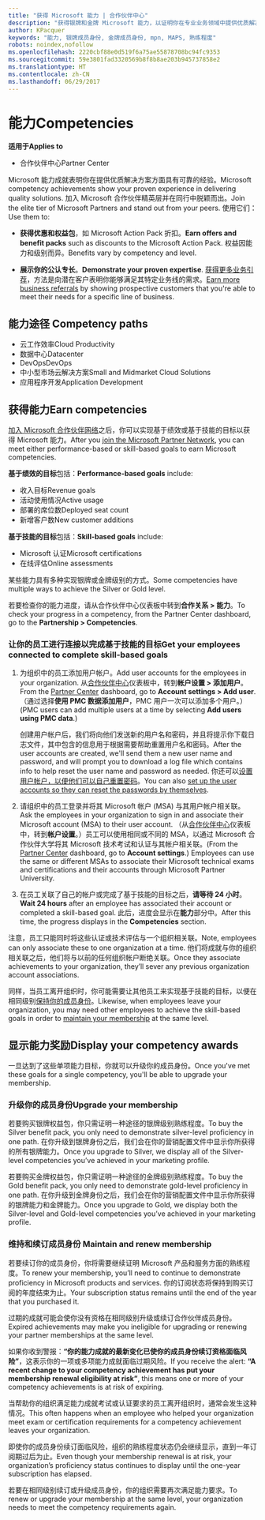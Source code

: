 ```yaml
---
title: "获得 Microsoft 能力 | 合作伙伴中心"
description: "获得银牌和金牌 Microsoft 能力，以证明你在专业业务领域中提供优质解决方案方面拥有公认的专长"
author: KPacquer
keywords: "能力, 银牌成员身份, 金牌成员身份, mpn, MAPS, 熟练程度"
robots: noindex,nofollow
ms.openlocfilehash: 2220cbf88e0d519f6a75ae55878708bc94fc9353
ms.sourcegitcommit: 59e3801fad3320569b8f8b8ae203b945737858e2
ms.translationtype: HT
ms.contentlocale: zh-CN
ms.lasthandoff: 06/29/2017
---
```

# <a name="competencies"></a><span data-ttu-id="1d9ab-104">能力</span><span class="sxs-lookup"><span data-stu-id="1d9ab-104">Competencies</span></span>

**<span data-ttu-id="1d9ab-105">适用于</span><span class="sxs-lookup"><span data-stu-id="1d9ab-105">Applies to</span></span>**
-  <span data-ttu-id="1d9ab-106">合作伙伴中心</span><span class="sxs-lookup"><span data-stu-id="1d9ab-106">Partner Center</span></span>

<span data-ttu-id="1d9ab-107">Microsoft 能力成就表明你在提供优质解决方案方面具有可靠的经验。</span><span class="sxs-lookup"><span data-stu-id="1d9ab-107">Microsoft competency achievements show your proven experience in delivering quality solutions.</span></span> <span data-ttu-id="1d9ab-108">加入 Microsoft 合作伙伴精英层并在同行中脱颖而出。</span><span class="sxs-lookup"><span data-stu-id="1d9ab-108">Join the elite tier of Microsoft Partners and stand out from your peers.</span></span> <span data-ttu-id="1d9ab-109">使用它们：</span><span class="sxs-lookup"><span data-stu-id="1d9ab-109">Use them to:</span></span> 

*  <span data-ttu-id="1d9ab-110">**获得优惠和权益包**，如 Microsoft Action Pack 折扣。</span><span class="sxs-lookup"><span data-stu-id="1d9ab-110">**Earn offers and benefit packs** such as discounts to the Microsoft Action Pack.</span></span> <span data-ttu-id="1d9ab-111">权益因能力和级别而异。</span><span class="sxs-lookup"><span data-stu-id="1d9ab-111">Benefits vary by competency and level.</span></span> 

*  <span data-ttu-id="1d9ab-112">**展示你的公认专长**。</span><span class="sxs-lookup"><span data-stu-id="1d9ab-112">**Demonstrate your proven expertise**.</span></span> <span data-ttu-id="1d9ab-113">[获得更多业务引荐](referrals.md)，方法是向潜在客户表明你能够满足其特定业务线的需求。</span><span class="sxs-lookup"><span data-stu-id="1d9ab-113">[Earn more business referrals](referrals.md) by showing prospective customers that you're able to meet their needs for a specific line of business.</span></span>

## <span data-ttu-id="1d9ab-114"><a href="" id="attainment_paths"></a>能力途径</span><span class="sxs-lookup"><span data-stu-id="1d9ab-114"><a href="" id="attainment_paths"></a> Competency paths</span></span>

- <span data-ttu-id="1d9ab-115">云工作效率</span><span class="sxs-lookup"><span data-stu-id="1d9ab-115">Cloud Productivity</span></span>
- <span data-ttu-id="1d9ab-116">数据中心</span><span class="sxs-lookup"><span data-stu-id="1d9ab-116">Datacenter</span></span>
- <span data-ttu-id="1d9ab-117">DevOps</span><span class="sxs-lookup"><span data-stu-id="1d9ab-117">DevOps</span></span>
- <span data-ttu-id="1d9ab-118">中小型市场云解决方案</span><span class="sxs-lookup"><span data-stu-id="1d9ab-118">Small and Midmarket Cloud Solutions</span></span>
- <span data-ttu-id="1d9ab-119">应用程序开发</span><span class="sxs-lookup"><span data-stu-id="1d9ab-119">Application Development</span></span>

## <a name="earn-competencies"></a><span data-ttu-id="1d9ab-120">获得能力</span><span class="sxs-lookup"><span data-stu-id="1d9ab-120">Earn competencies</span></span>

<span data-ttu-id="1d9ab-121">[加入 Microsoft 合作伙伴网络](manage-your-partner-network-membership.md)之后，你可以实现基于绩效或基于技能的目标以获得 Microsoft 能力。</span><span class="sxs-lookup"><span data-stu-id="1d9ab-121">After you [join the Microsoft Partner Network](manage-your-partner-network-membership.md), you can meet either performance-based or skill-based goals to earn Microsoft competencies.</span></span> 

<span data-ttu-id="1d9ab-122">**基于绩效的目标**包括：</span><span class="sxs-lookup"><span data-stu-id="1d9ab-122">**Performance-based goals** include:</span></span> 
* <span data-ttu-id="1d9ab-123">收入目标</span><span class="sxs-lookup"><span data-stu-id="1d9ab-123">Revenue goals</span></span>
* <span data-ttu-id="1d9ab-124">活动使用情况</span><span class="sxs-lookup"><span data-stu-id="1d9ab-124">Active usage</span></span>
* <span data-ttu-id="1d9ab-125">部署的席位数</span><span class="sxs-lookup"><span data-stu-id="1d9ab-125">Deployed seat count</span></span>
* <span data-ttu-id="1d9ab-126">新增客户数</span><span class="sxs-lookup"><span data-stu-id="1d9ab-126">New customer additions</span></span>

<span data-ttu-id="1d9ab-127">**基于技能的目标**包括：</span><span class="sxs-lookup"><span data-stu-id="1d9ab-127">**Skill-based goals** include:</span></span> 
* <span data-ttu-id="1d9ab-128">Microsoft 认证</span><span class="sxs-lookup"><span data-stu-id="1d9ab-128">Microsoft certifications</span></span>
* <span data-ttu-id="1d9ab-129">在线评估</span><span class="sxs-lookup"><span data-stu-id="1d9ab-129">Online assessments</span></span> 

<span data-ttu-id="1d9ab-130">某些能力具有多种实现银牌或金牌级别的方式。</span><span class="sxs-lookup"><span data-stu-id="1d9ab-130">Some competencies have multiple ways to achieve the Silver or Gold level.</span></span>

<span data-ttu-id="1d9ab-131">若要检查你的能力进度，请从合作伙伴中心仪表板中转到**合作关系 > 能力**。</span><span class="sxs-lookup"><span data-stu-id="1d9ab-131">To check your progress in a competency, from the Partner Center dashboard, go to the **Partnership > Competencies**.</span></span> 

### <span data-ttu-id="1d9ab-132"><a href="" id="associating_achievements"></a>让你的员工进行连接以完成基于技能的目标</span><span class="sxs-lookup"><span data-stu-id="1d9ab-132"><a href="" id="associating_achievements"></a>Get your employees connected to complete skill-based goals</span></span>

1.  <span data-ttu-id="1d9ab-133">为组织中的员工添加用户帐户。</span><span class="sxs-lookup"><span data-stu-id="1d9ab-133">Add user accounts for the employees in your organization.</span></span> <span data-ttu-id="1d9ab-134">从[合作伙伴中心](http://partnercenter.microsoft.com)仪表板中，转到**帐户设置 > 添加用户**。</span><span class="sxs-lookup"><span data-stu-id="1d9ab-134">From the [Partner Center](http://partnercenter.microsoft.com) dashboard, go to **Account settings > Add user**.</span></span> <span data-ttu-id="1d9ab-135">（通过选择**使用 PMC 数据添加用户**，PMC 用户一次可以添加多个用户。）</span><span class="sxs-lookup"><span data-stu-id="1d9ab-135">(PMC users can add multiple users at a time by selecting **Add users using PMC data**.)</span></span>

    <span data-ttu-id="1d9ab-136">创建用户帐户后，我们将向他们发送新的用户名和密码，并且将提示你下载日志文件，其中包含的信息用于根据需要帮助重置用户名和密码。</span><span class="sxs-lookup"><span data-stu-id="1d9ab-136">After the user accounts are created, we'll send them a new user name and password, and will prompt you to download a log file which contains info to help reset the user name and password as needed.</span></span> <span data-ttu-id="1d9ab-137">你还可以[设置用户帐户，以便他们可以自己重置密码](https://docs.microsoft.com/en-us/azure/active-directory/active-directory-passwords-getting-started)。</span><span class="sxs-lookup"><span data-stu-id="1d9ab-137">You can also [set up the user accounts so they can reset the passwords by themselves](https://docs.microsoft.com/en-us/azure/active-directory/active-directory-passwords-getting-started).</span></span>

2. <span data-ttu-id="1d9ab-138">请组织中的员工登录并将其 Microsoft 帐户 (MSA) 与其用户帐户相关联。</span><span class="sxs-lookup"><span data-stu-id="1d9ab-138">Ask the employees in your organization to sign in and associate their Microsoft account (MSA) to their user account.</span></span> <span data-ttu-id="1d9ab-139">（从[合作伙伴中心](http://partnercenter.microsoft.com)仪表板中，转到**帐户设置**。）员工可以使用相同或不同的 MSA，以通过 Microsoft 合作伙伴大学将其 Microsoft 技术考试和认证与其帐户相关联。</span><span class="sxs-lookup"><span data-stu-id="1d9ab-139">(From the [Partner Center](http://partnercenter.microsoft.com) dashboard, go to **Account settings**.) Employees can use the same or different MSAs to associate their Microsoft technical exams and certifications and their accounts through Microsoft Partner University.</span></span>

3.  <span data-ttu-id="1d9ab-140">在员工关联了自己的帐户或完成了基于技能的目标之后，**请等待 24 小时**。</span><span class="sxs-lookup"><span data-stu-id="1d9ab-140">**Wait 24 hours** after an employee has associated their account or completed a skill-based goal.</span></span> <span data-ttu-id="1d9ab-141">此后，进度会显示在**能力**部分中。</span><span class="sxs-lookup"><span data-stu-id="1d9ab-141">After this time, the progress displays in the **Competencies** section.</span></span>

<span data-ttu-id="1d9ab-142">注意，员工只能同时将这些认证或技术评估与一个组织相关联。</span><span class="sxs-lookup"><span data-stu-id="1d9ab-142">Note, employees can only associate these to one organization at a time.</span></span> <span data-ttu-id="1d9ab-143">他们将成就与你的组织相关联之后，他们将与以前的任何组织帐户断绝关联。</span><span class="sxs-lookup"><span data-stu-id="1d9ab-143">Once they associate achievements to your organization, they’ll sever any previous organization account associations.</span></span>

<span data-ttu-id="1d9ab-144">同样，当员工离开组织时，你可能需要让其他员工来实现基于技能的目标，以便在相同级别[保持你的成员身份](#maintaining_membership)。</span><span class="sxs-lookup"><span data-stu-id="1d9ab-144">Likewise, when employees leave your organization, you may need other employees to achieve the skill-based goals in order to [maintain your membership](#maintaining_membership) at the same level.</span></span>

## <a name="display-your-competency-awards"></a><span data-ttu-id="1d9ab-145">显示能力奖励</span><span class="sxs-lookup"><span data-stu-id="1d9ab-145">Display your competency awards</span></span>

<span data-ttu-id="1d9ab-146">一旦达到了这些单项能力目标，你就可以升级你的成员身份。</span><span class="sxs-lookup"><span data-stu-id="1d9ab-146">Once you've met these goals for a single competency, you'll be able to upgrade your membership.</span></span>

### <a name="upgrade-your-membership"></a><span data-ttu-id="1d9ab-147">升级你的成员身份</span><span class="sxs-lookup"><span data-stu-id="1d9ab-147">Upgrade your membership</span></span>

<span data-ttu-id="1d9ab-148">若要购买银牌权益包，你只需证明一种途径的银牌级别熟练程度。</span><span class="sxs-lookup"><span data-stu-id="1d9ab-148">To buy the Silver benefit pack, you only need to demonstrate silver-level proficiency in one path.</span></span> <span data-ttu-id="1d9ab-149">在你升级到银牌身份之后，我们会在你的营销配置文件中显示你所获得的所有银牌能力。</span><span class="sxs-lookup"><span data-stu-id="1d9ab-149">Once you upgrade to Silver, we display all of the Silver-level competencies you’ve achieved in your marketing profile.</span></span> 

<span data-ttu-id="1d9ab-150">若要购买金牌权益包，你只需证明一种途径的金牌级别熟练程度。</span><span class="sxs-lookup"><span data-stu-id="1d9ab-150">To buy the Gold benefit pack, you only need to demonstrate gold-level proficiency in one path.</span></span> <span data-ttu-id="1d9ab-151">在你升级到金牌身份之后，我们会在你的营销配置文件中显示你所获得的银牌能力和金牌能力。</span><span class="sxs-lookup"><span data-stu-id="1d9ab-151">Once you upgrade to Gold, we display both the Silver-level and Gold-level competencies you’ve achieved in your marketing profile.</span></span> 

### <span data-ttu-id="1d9ab-152"><a href="" id="#maintain_membership"></a>维持和续订成员身份</span><span class="sxs-lookup"><span data-stu-id="1d9ab-152"><a href="" id="#maintain_membership"></a> Maintain and renew membership</span></span>

<span data-ttu-id="1d9ab-153">若要续订你的成员身份，你将需要继续证明 Microsoft 产品和服务方面的熟练程度。</span><span class="sxs-lookup"><span data-stu-id="1d9ab-153">To renew your membership, you’ll need to continue to demonstrate proficiency in Microsoft products and services.</span></span> <span data-ttu-id="1d9ab-154">你的订阅状态将保持到购买订阅的年度结束为止。</span><span class="sxs-lookup"><span data-stu-id="1d9ab-154">Your subscription status remains until the end of the year that you purchased it.</span></span>

<span data-ttu-id="1d9ab-155">过期的成就可能会使你没有资格在相同级别升级或续订合作伙伴成员身份。</span><span class="sxs-lookup"><span data-stu-id="1d9ab-155">Expired achievements may make you ineligible for upgrading or renewing your partner memberships at the same level.</span></span> 

<span data-ttu-id="1d9ab-156">如果你收到警报：**“你的能力成就的最新变化已使你的成员身份续订资格面临风险”**，这表示你的一项或多项能力成就面临过期风险。</span><span class="sxs-lookup"><span data-stu-id="1d9ab-156">If you receive the alert: **“A recent change to your competency achievement has put your membership renewal eligibility at risk”**, this means one or more of your competency achievements is at risk of expiring.</span></span> 

<span data-ttu-id="1d9ab-157">当帮助你的组织满足能力成就考试或认证要求的员工离开组织时，通常会发生这种情况。</span><span class="sxs-lookup"><span data-stu-id="1d9ab-157">This often happens when an employee who helped your organization meet exam or certification requirements for a competency achievement leaves your organization.</span></span> 

<span data-ttu-id="1d9ab-158">即使你的成员身份续订面临风险，组织的熟练程度状态仍会继续显示，直到一年订阅期过后为止。</span><span class="sxs-lookup"><span data-stu-id="1d9ab-158">Even though your membership renewal is at risk, your organization’s proficiency status continues to display until the one-year subscription has elapsed.</span></span>

<span data-ttu-id="1d9ab-159">若要在相同级别续订或升级成员身份，你的组织需要再次满足能力要求。</span><span class="sxs-lookup"><span data-stu-id="1d9ab-159">To renew or upgrade your membership at the same level, your organization needs to meet the competency requirements again.</span></span>

